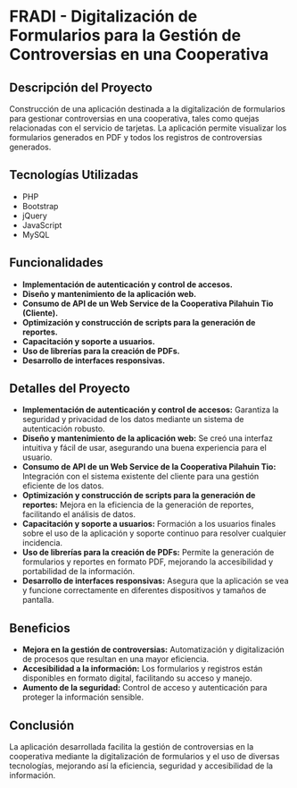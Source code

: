 # FRADI - Digitalización de Formularios para la Gestión de Controversias en una Cooperativa

## Descripción del Proyecto

Construcción de una aplicación destinada a la digitalización de formularios para gestionar controversias en una cooperativa, tales como quejas relacionadas con el servicio de tarjetas. La aplicación permite visualizar los formularios generados en PDF y todos los registros de controversias generados.

## Tecnologías Utilizadas

-   PHP
-   Bootstrap
-   jQuery
-   JavaScript
-   MySQL

## Funcionalidades

-   **Implementación de autenticación y control de accesos.**
-   **Diseño y mantenimiento de la aplicación web.**
-   **Consumo de API de un Web Service de la Cooperativa Pilahuin Tio (Cliente).**
-   **Optimización y construcción de scripts para la generación de reportes.**
-   **Capacitación y soporte a usuarios.**
-   **Uso de librerías para la creación de PDFs.**
-   **Desarrollo de interfaces responsivas.**

## Detalles del Proyecto

-   **Implementación de autenticación y control de accesos:** Garantiza la seguridad y privacidad de los datos mediante un sistema de autenticación robusto.
-   **Diseño y mantenimiento de la aplicación web:** Se creó una interfaz intuitiva y fácil de usar, asegurando una buena experiencia para el usuario.
-   **Consumo de API de un Web Service de la Cooperativa Pilahuin Tio:** Integración con el sistema existente del cliente para una gestión eficiente de los datos.
-   **Optimización y construcción de scripts para la generación de reportes:** Mejora en la eficiencia de la generación de reportes, facilitando el análisis de datos.
-   **Capacitación y soporte a usuarios:** Formación a los usuarios finales sobre el uso de la aplicación y soporte continuo para resolver cualquier incidencia.
-   **Uso de librerías para la creación de PDFs:** Permite la generación de formularios y reportes en formato PDF, mejorando la accesibilidad y portabilidad de la información.
-   **Desarrollo de interfaces responsivas:** Asegura que la aplicación se vea y funcione correctamente en diferentes dispositivos y tamaños de pantalla.

## Beneficios

-   **Mejora en la gestión de controversias:** Automatización y digitalización de procesos que resultan en una mayor eficiencia.
-   **Accesibilidad a la información:** Los formularios y registros están disponibles en formato digital, facilitando su acceso y manejo.
-   **Aumento de la seguridad:** Control de acceso y autenticación para proteger la información sensible.

## Conclusión

La aplicación desarrollada facilita la gestión de controversias en la cooperativa mediante la digitalización de formularios y el uso de diversas tecnologías, mejorando así la eficiencia, seguridad y accesibilidad de la información.
